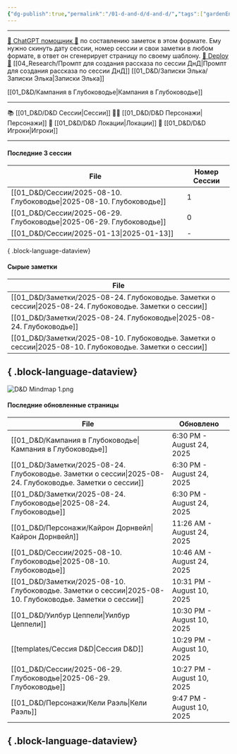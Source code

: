 ```yaml
---
{"dg-publish":true,"permalink":"/01-d-and-d/d-and-d/","tags":["gardenEntry"],"created":"2024-11-09T09:06:49.579+03:00","updated":"2025-06-29T23:13:59.093+03:00"}
---
```



---
[ 🤖 ChatGPT помощник 🤖](https://chat.openai.com/g/g-MHo60ZEsx-note-assistant) по составлению заметок в этом формате. Ему нужно скинуть дату сессии, номер сессии и свои заметки в любом формате, в ответ он сгенерирует страницу по своему шаблону. 
[🚀 Deploy 🚀](https://vercel.com/elks-projects/elk21-dnd-notes-h8pc)
[[04_Research/Промпт для создания рассказа по сессии ДнД\|Промпт для создания рассказа по сессии ДнД]]
[[01_D&D/Записки Элька/Записки Элька\|Записки Элька]]

[[01_D&D/Кампания в Глубоководье\|Кампания в Глубоководье]]

---

 📚 [[01_D&D/D&D Сессии\|Сессии]] 
 🧙‍♂️ [[01_D&D/D&D Персонажи\|Персонажи]] 
 🏰 [[01_D&D/D&D Локации\|Локации]]
 👥 [[01_D&D/D&D Игроки\|Игроки]]

---
#### Последние 3 сессии

| File                                                                    | Номер Сессии |
| ----------------------------------------------------------------------- | ------------ |
| [[01_D&D/Сессии/2025-08-10. Глубоководье\|2025-08-10. Глубоководье]] | 1            |
| [[01_D&D/Сессии/2025-06-29. Глубоководье\|2025-06-29. Глубоководье]] | 0            |
| [[01_D&D/Сессии/2025-01-13\|2025-01-13]]                             | \-           |

{ .block-language-dataview}

#### Сырые заметки

| File                                                                                                         |
| ------------------------------------------------------------------------------------------------------------ |
| [[01_D&D/Заметки/2025-08-24. Глубоководье. Заметки о сессии\|2025-08-24. Глубоководье. Заметки о сессии]] |
| [[01_D&D/Заметки/2025-08-24. Глубоководье\|2025-08-24. Глубоководье]]                                     |
| [[01_D&D/Заметки/2025-08-10. Глубоководье. Заметки о сессии\|2025-08-10. Глубоководье. Заметки о сессии]] |

{ .block-language-dataview}
---
![D&D Mindmap 1.png](/img/user/01_D&D/img/D&D%20Mindmap%201.png)

#### Последние обновленные страницы

| File                                                                                                         | Обновлено                  |
| ------------------------------------------------------------------------------------------------------------ | -------------------------- |
| [[01_D&D/Кампания в Глубоководье\|Кампания в Глубоководье]]                                               | 6:30 PM - August 24, 2025  |
| [[01_D&D/Заметки/2025-08-24. Глубоководье. Заметки о сессии\|2025-08-24. Глубоководье. Заметки о сессии]] | 6:30 PM - August 24, 2025  |
| [[01_D&D/Заметки/2025-08-24. Глубоководье\|2025-08-24. Глубоководье]]                                     | 6:30 PM - August 24, 2025  |
| [[01_D&D/Персонажи/Кайрон Дорнвейл\|Кайрон Дорнвейл]]                                                     | 11:26 AM - August 24, 2025 |
| [[01_D&D/Сессии/2025-08-10. Глубоководье\|2025-08-10. Глубоководье]]                                      | 10:46 AM - August 24, 2025 |
| [[01_D&D/Заметки/2025-08-10. Глубоководье. Заметки о сессии\|2025-08-10. Глубоководье. Заметки о сессии]] | 10:31 PM - August 10, 2025 |
| [[01_D&D/Уилбур Цеппели\|Уилбур Цеппели]]                                                                 | 10:30 PM - August 10, 2025 |
| [[templates/Сессия D&D\|Сессия D&D]]                                                                      | 10:29 PM - August 10, 2025 |
| [[01_D&D/Сессии/2025-06-29. Глубоководье\|2025-06-29. Глубоководье]]                                      | 10:27 PM - August 10, 2025 |
| [[01_D&D/Персонажи/Кели Раэль\|Кели Раэль]]                                                               | 9:47 PM - August 10, 2025  |

{ .block-language-dataview}
---

